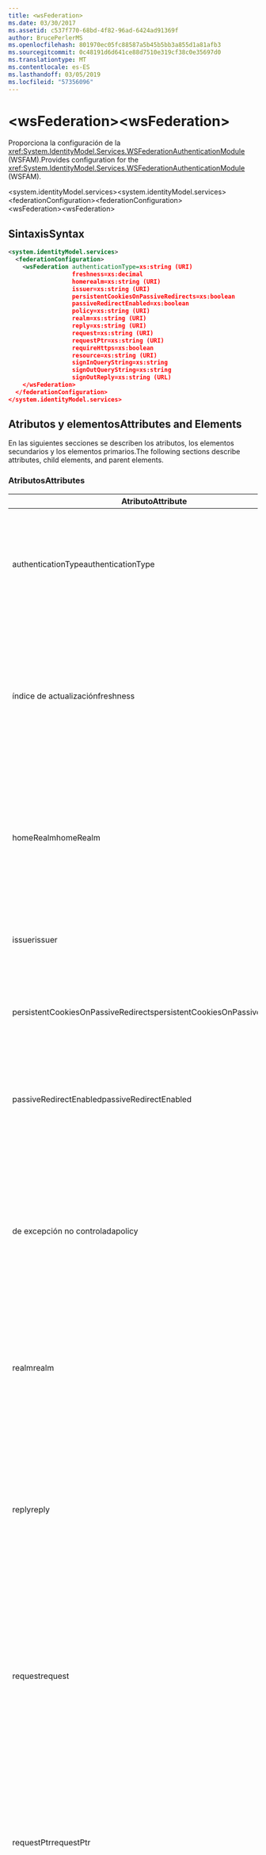 ```yaml
---
title: <wsFederation>
ms.date: 03/30/2017
ms.assetid: c537f770-68bd-4f82-96ad-6424ad91369f
author: BrucePerlerMS
ms.openlocfilehash: 801970ec05fc88587a5b45b5bb3a855d1a81afb3
ms.sourcegitcommit: 0c48191d6d641ce88d7510e319cf38c0e35697d0
ms.translationtype: MT
ms.contentlocale: es-ES
ms.lasthandoff: 03/05/2019
ms.locfileid: "57356096"
---
```

# <a name="wsfederation"></a><span data-ttu-id="20497-101">\<wsFederation></span><span class="sxs-lookup"><span data-stu-id="20497-101">\<wsFederation></span></span>
<span data-ttu-id="20497-102">Proporciona la configuración de la <xref:System.IdentityModel.Services.WSFederationAuthenticationModule> (WSFAM).</span><span class="sxs-lookup"><span data-stu-id="20497-102">Provides configuration for the <xref:System.IdentityModel.Services.WSFederationAuthenticationModule> (WSFAM).</span></span>  
  
<span data-ttu-id="20497-103">\<system.identityModel.services></span><span class="sxs-lookup"><span data-stu-id="20497-103">\<system.identityModel.services></span></span>  
<span data-ttu-id="20497-104">\<federationConfiguration></span><span class="sxs-lookup"><span data-stu-id="20497-104">\<federationConfiguration></span></span>  
<span data-ttu-id="20497-105">\<wsFederation></span><span class="sxs-lookup"><span data-stu-id="20497-105">\<wsFederation></span></span>  
  
## <a name="syntax"></a><span data-ttu-id="20497-106">Sintaxis</span><span class="sxs-lookup"><span data-stu-id="20497-106">Syntax</span></span>  
  
```xml
<system.identityModel.services>  
  <federationConfiguration>  
    <wsFederation authenticationType=xs:string (URI)  
                  freshness=xs:decimal  
                  homerealm=xs:string (URI)  
                  issuer=xs:string (URI)  
                  persistentCookiesOnPassiveRedirects=xs:boolean  
                  passiveRedirectEnabled=xs:boolean  
                  policy=xs:string (URI)  
                  realm=xs:string (URI)  
                  reply=xs:string (URI)  
                  request=xs:string (URI)  
                  requestPtr=xs:string (URI)  
                  requireHttps=xs:boolean  
                  resource=xs:string (URI)  
                  signInQueryString=xs:string  
                  signOutQueryString=xs:string  
                  signOutReply=xs:string (URL)  
    </wsFederation>  
  </federationConfiguration>  
</system.identityModel.services>  
```  
  
## <a name="attributes-and-elements"></a><span data-ttu-id="20497-107">Atributos y elementos</span><span class="sxs-lookup"><span data-stu-id="20497-107">Attributes and Elements</span></span>  
 <span data-ttu-id="20497-108">En las siguientes secciones se describen los atributos, los elementos secundarios y los elementos primarios.</span><span class="sxs-lookup"><span data-stu-id="20497-108">The following sections describe attributes, child elements, and parent elements.</span></span>  
  
### <a name="attributes"></a><span data-ttu-id="20497-109">Atributos</span><span class="sxs-lookup"><span data-stu-id="20497-109">Attributes</span></span>  
  
|<span data-ttu-id="20497-110">Atributo</span><span class="sxs-lookup"><span data-stu-id="20497-110">Attribute</span></span>|<span data-ttu-id="20497-111">Descripción</span><span class="sxs-lookup"><span data-stu-id="20497-111">Description</span></span>|  
|---------------|-----------------|  
|<span data-ttu-id="20497-112">authenticationType</span><span class="sxs-lookup"><span data-stu-id="20497-112">authenticationType</span></span>|<span data-ttu-id="20497-113">Un URI que especifica el tipo de autenticación.</span><span class="sxs-lookup"><span data-stu-id="20497-113">A URI that specifies the authentication type.</span></span> <span data-ttu-id="20497-114">Establece el parámetro wauth de solicitud de inicio de sesión de WS-Federation.</span><span class="sxs-lookup"><span data-stu-id="20497-114">Sets the WS-Federation sign-in request wauth parameter.</span></span> <span data-ttu-id="20497-115">Opcional.</span><span class="sxs-lookup"><span data-stu-id="20497-115">Optional.</span></span> <span data-ttu-id="20497-116">El valor predeterminado es una cadena vacía, que especifica que el parámetro wauth no está incluido en la solicitud.</span><span class="sxs-lookup"><span data-stu-id="20497-116">The default is an empty string, which specifies that the wauth parameter is not included in the request.</span></span>|  
|<span data-ttu-id="20497-117">índice de actualización</span><span class="sxs-lookup"><span data-stu-id="20497-117">freshness</span></span>|<span data-ttu-id="20497-118">La antigüedad máxima deseada de las solicitudes de autenticación, en minutos.</span><span class="sxs-lookup"><span data-stu-id="20497-118">The desired maximum age of authentication requests, in minutes.</span></span> <span data-ttu-id="20497-119">Establece el parámetro wfresh de solicitud de inicio de sesión de WS-Federation.</span><span class="sxs-lookup"><span data-stu-id="20497-119">Sets the WS-Federation sign-in request wfresh parameter.</span></span> <span data-ttu-id="20497-120">Opcional.</span><span class="sxs-lookup"><span data-stu-id="20497-120">Optional.</span></span> <span data-ttu-id="20497-121">El valor predeterminado es cero.</span><span class="sxs-lookup"><span data-stu-id="20497-121">The default is zero.</span></span> <span data-ttu-id="20497-122">Opcional.</span><span class="sxs-lookup"><span data-stu-id="20497-122">Optional.</span></span> <span data-ttu-id="20497-123">**Advertencia:**  En la próxima versión de .NET Framework 4.5, el `freshness` será el atributo de tipo `xs:string` y su valor predeterminado será `null`.</span><span class="sxs-lookup"><span data-stu-id="20497-123">**Warning:**  In the next release of .NET Framework 4.5, the `freshness` attribute will be of type `xs:string` and its default value will be `null`.</span></span>|  
|<span data-ttu-id="20497-124">homeRealm</span><span class="sxs-lookup"><span data-stu-id="20497-124">homeRealm</span></span>|<span data-ttu-id="20497-125">El dominio de inicio del proveedor de identidades (IP) que se usará para la autenticación.</span><span class="sxs-lookup"><span data-stu-id="20497-125">The home realm of the identity provider (IP) to use for authentication.</span></span> <span data-ttu-id="20497-126">Establece el parámetro whr de solicitud de inicio de sesión de WS-Federation.</span><span class="sxs-lookup"><span data-stu-id="20497-126">Sets the WS-Federation sign-in request whr parameter.</span></span> <span data-ttu-id="20497-127">Opcional.</span><span class="sxs-lookup"><span data-stu-id="20497-127">Optional.</span></span> <span data-ttu-id="20497-128">El valor predeterminado es una cadena vacía, que especifica que el parámetro whr no está incluido en la solicitud.</span><span class="sxs-lookup"><span data-stu-id="20497-128">The default is an empty string, which specifies that the whr parameter is not included in the request.</span></span>|  
|<span data-ttu-id="20497-129">issuer</span><span class="sxs-lookup"><span data-stu-id="20497-129">issuer</span></span>|<span data-ttu-id="20497-130">El URI del emisor del token previsto.</span><span class="sxs-lookup"><span data-stu-id="20497-130">The URI of the intended token issuer.</span></span> <span data-ttu-id="20497-131">Establece las solicitudes de inicio de sesión de dirección URL de WS-Federation base y las solicitudes de cierre de sesión necesarias.</span><span class="sxs-lookup"><span data-stu-id="20497-131">Sets the base URL of WS-Federation sign-in requests and sign-out requests Required.</span></span>|  
|<span data-ttu-id="20497-132">persistentCookiesOnPassiveRedirects</span><span class="sxs-lookup"><span data-stu-id="20497-132">persistentCookiesOnPassiveRedirects</span></span>|<span data-ttu-id="20497-133">Especifica si se emiten cookies persistentes en la autenticación.</span><span class="sxs-lookup"><span data-stu-id="20497-133">Specifies whether persistent cookies are issued on authentication.</span></span> <span data-ttu-id="20497-134">Opcional.</span><span class="sxs-lookup"><span data-stu-id="20497-134">Optional.</span></span> <span data-ttu-id="20497-135">El valor predeterminado es "false", no se emiten cookies.</span><span class="sxs-lookup"><span data-stu-id="20497-135">The default is "false", cookies are not issued.</span></span>|  
|<span data-ttu-id="20497-136">passiveRedirectEnabled</span><span class="sxs-lookup"><span data-stu-id="20497-136">passiveRedirectEnabled</span></span>|<span data-ttu-id="20497-137">Especifica si está habilitado el WSFAM redirigir automáticamente las solicitudes no autorizadas a un STS.</span><span class="sxs-lookup"><span data-stu-id="20497-137">Specifies whether the WSFAM is enabled to automatically redirect unauthorized requests to an STS.</span></span> <span data-ttu-id="20497-138">Opcional.</span><span class="sxs-lookup"><span data-stu-id="20497-138">Optional.</span></span> <span data-ttu-id="20497-139">El valor predeterminado es "true", las solicitudes no autorizadas se redirigen automáticamente.</span><span class="sxs-lookup"><span data-stu-id="20497-139">The default is "true", unauthorized requests are automatically redirected.</span></span>|  
|<span data-ttu-id="20497-140">de excepción no controlada</span><span class="sxs-lookup"><span data-stu-id="20497-140">policy</span></span>|<span data-ttu-id="20497-141">Una dirección URL que especifica la ubicación de la directiva correspondiente para usar en las solicitudes de inicio de sesión.</span><span class="sxs-lookup"><span data-stu-id="20497-141">A URL that specifies the location of the relevant policy to use on sign-in requests.</span></span> <span data-ttu-id="20497-142">El valor predeterminado es una cadena vacía.</span><span class="sxs-lookup"><span data-stu-id="20497-142">The default is an empty string.</span></span> <span data-ttu-id="20497-143">Establece el parámetro wp de solicitud de inicio de sesión de WS-Federation.</span><span class="sxs-lookup"><span data-stu-id="20497-143">Sets the WS-Federation sign-in request wp parameter.</span></span> <span data-ttu-id="20497-144">Opcional.</span><span class="sxs-lookup"><span data-stu-id="20497-144">Optional.</span></span> <span data-ttu-id="20497-145">El valor predeterminado es una cadena vacía, que especifica que el parámetro wp no está incluido en la solicitud.</span><span class="sxs-lookup"><span data-stu-id="20497-145">The default is an empty string, which specifies that the wp parameter is not included in the request.</span></span>|  
|<span data-ttu-id="20497-146">realm</span><span class="sxs-lookup"><span data-stu-id="20497-146">realm</span></span>|<span data-ttu-id="20497-147">El URI del dominio Kerberos solicitante.</span><span class="sxs-lookup"><span data-stu-id="20497-147">The URI of the requesting realm.</span></span> <span data-ttu-id="20497-148">(Un URI que identifica el usuario de confianza (RP) para el servicio de token de seguridad (STS).) Establece el parámetro de solicitud de solicitud wtrealm inicio de sesión de WS-Federation.</span><span class="sxs-lookup"><span data-stu-id="20497-148">(A URI that identifies the relying party (RP) to the security token service (STS).) Sets the request wtrealm WS-Federation sign-in request parameter.</span></span> <span data-ttu-id="20497-149">Obligatorio.</span><span class="sxs-lookup"><span data-stu-id="20497-149">Required.</span></span>|  
|<span data-ttu-id="20497-150">reply</span><span class="sxs-lookup"><span data-stu-id="20497-150">reply</span></span>|<span data-ttu-id="20497-151">Una dirección URL que identifica la dirección a la que la aplicación de confianza (RP) de usuario de confianza le gustaría recibir las respuestas desde el servicio de Token de seguridad (STS).</span><span class="sxs-lookup"><span data-stu-id="20497-151">A URL that identifies the address at which the relying party (RP) application would like to receive replies from the Security Token Service (STS).</span></span> <span data-ttu-id="20497-152">Establece el parámetro wreply de solicitud de inicio de sesión de WS-Federation.</span><span class="sxs-lookup"><span data-stu-id="20497-152">Sets the WS-Federation sign-in request wreply parameter.</span></span> <span data-ttu-id="20497-153">Opcional.</span><span class="sxs-lookup"><span data-stu-id="20497-153">Optional.</span></span> <span data-ttu-id="20497-154">El valor predeterminado es una cadena vacía, que especifica que el parámetro wreply no está incluido en la solicitud.</span><span class="sxs-lookup"><span data-stu-id="20497-154">The default is an empty string, which specifies that the wreply parameter is not included in the request.</span></span>|  
|<span data-ttu-id="20497-155">request</span><span class="sxs-lookup"><span data-stu-id="20497-155">request</span></span>|<span data-ttu-id="20497-156">La solicitud de emisión de tokens.</span><span class="sxs-lookup"><span data-stu-id="20497-156">The token issuance request.</span></span> <span data-ttu-id="20497-157">Establece el parámetro wreq de solicitud de inicio de sesión de WS-Federation.</span><span class="sxs-lookup"><span data-stu-id="20497-157">Sets the WS-Federation sign-in request wreq parameter.</span></span> <span data-ttu-id="20497-158">Opcional.</span><span class="sxs-lookup"><span data-stu-id="20497-158">Optional.</span></span> <span data-ttu-id="20497-159">El valor predeterminado es una cadena vacía, que especifica que el parámetro wreq no está incluido en la solicitud.</span><span class="sxs-lookup"><span data-stu-id="20497-159">The default is an empty string, which specifies that the wreq parameter is not included in the request.</span></span> <span data-ttu-id="20497-160">No incluya el wreq o el parámetro wreqptr en la solicitud implica que el STS conoce qué tipo de token que se va a emitir.</span><span class="sxs-lookup"><span data-stu-id="20497-160">Not including the wreq or the wreqptr parameter in the request implies that the STS knows what kind of token to issue.</span></span>|  
|<span data-ttu-id="20497-161">requestPtr</span><span class="sxs-lookup"><span data-stu-id="20497-161">requestPtr</span></span>|<span data-ttu-id="20497-162">Una dirección URL que especifica la ubicación de la solicitud de emisión de tokens.</span><span class="sxs-lookup"><span data-stu-id="20497-162">A URL that specifies the location of the token issuance request.</span></span> <span data-ttu-id="20497-163">Establece el parámetro wreqptr de solicitud.</span><span class="sxs-lookup"><span data-stu-id="20497-163">Sets the request wreqptr parameter.</span></span> <span data-ttu-id="20497-164">Opcional.</span><span class="sxs-lookup"><span data-stu-id="20497-164">Optional.</span></span> <span data-ttu-id="20497-165">El valor predeterminado es una cadena vacía, que especifica que el parámetro wreqptr no está incluido en la solicitud.</span><span class="sxs-lookup"><span data-stu-id="20497-165">The default is an empty string, which specifies that the wreqptr parameter is not included in the request.</span></span> <span data-ttu-id="20497-166">No incluya el wreq o el parámetro wreqptr en la solicitud implica que el STS conoce qué tipo de token que se va a emitir.</span><span class="sxs-lookup"><span data-stu-id="20497-166">Not including the wreq or the wreqptr parameter in the request implies that the STS knows what kind of token to issue.</span></span>|  
|<span data-ttu-id="20497-167">requireHttps</span><span class="sxs-lookup"><span data-stu-id="20497-167">requireHttps</span></span>|<span data-ttu-id="20497-168">Especifica si la comunicación con el servicio de token de seguridad (STS) debe utilizar el protocolo HTTPS.</span><span class="sxs-lookup"><span data-stu-id="20497-168">Specifies whether communication with the security token service (STS) must use HTTPS protocol.</span></span> <span data-ttu-id="20497-169">Opcional.</span><span class="sxs-lookup"><span data-stu-id="20497-169">Optional.</span></span> <span data-ttu-id="20497-170">El valor predeterminado es "true", se debe usar HTTPS.</span><span class="sxs-lookup"><span data-stu-id="20497-170">The default is "true", HTTPS must be used.</span></span>|  
|<span data-ttu-id="20497-171">recurso</span><span class="sxs-lookup"><span data-stu-id="20497-171">resource</span></span>|<span data-ttu-id="20497-172">Un URI que identifica el recurso que se obtiene acceso, el usuario de confianza (RP), a la que el servicio de token de seguridad (STS).</span><span class="sxs-lookup"><span data-stu-id="20497-172">A URI that identifies the resource being accessed, the relying party (RP), to the to the security token service (STS).</span></span> <span data-ttu-id="20497-173">Opcional.</span><span class="sxs-lookup"><span data-stu-id="20497-173">Optional.</span></span> <span data-ttu-id="20497-174">Establece el parámetro wres de solicitud de inicio de sesión de WS-Federation.</span><span class="sxs-lookup"><span data-stu-id="20497-174">Sets the WS-Federation sign-in request wres parameter.</span></span> <span data-ttu-id="20497-175">Opcional.</span><span class="sxs-lookup"><span data-stu-id="20497-175">Optional.</span></span> <span data-ttu-id="20497-176">El valor predeterminado es una cadena vacía, que especifica que el parámetro wres no está incluido en la solicitud.</span><span class="sxs-lookup"><span data-stu-id="20497-176">The default is an empty string, which specifies that the wres parameter is not included in the request.</span></span> <span data-ttu-id="20497-177">**Nota:** wres es un parámetro heredado.</span><span class="sxs-lookup"><span data-stu-id="20497-177">**Note:**  wres is a legacy parameter.</span></span> <span data-ttu-id="20497-178">Especifique el `realm` atributo que se usará en su lugar el parámetro wtrealm.</span><span class="sxs-lookup"><span data-stu-id="20497-178">Specify the `realm` attribute to use the wtrealm parameter instead.</span></span>|  
|<span data-ttu-id="20497-179">signInQueryString</span><span class="sxs-lookup"><span data-stu-id="20497-179">signInQueryString</span></span>|<span data-ttu-id="20497-180">Proporciona un punto de extensibilidad para especificar parámetros de consulta de aplicación definida en la dirección URL de solicitud de inicio de sesión de WS-Federation.</span><span class="sxs-lookup"><span data-stu-id="20497-180">Provides an extensibility point to specify application defined query parameters in the WS-Federation sign-in request URL.</span></span> <span data-ttu-id="20497-181">Opcional.</span><span class="sxs-lookup"><span data-stu-id="20497-181">Optional.</span></span> <span data-ttu-id="20497-182">El valor predeterminado es una cadena vacía, que especifica que no se debe incluir ningún parámetro adicional en la solicitud.</span><span class="sxs-lookup"><span data-stu-id="20497-182">The default is an empty string, which specifies that no additional parameters should be included in the request.</span></span> <span data-ttu-id="20497-183">Los parámetros se especifican como un fragmento de cadena de consulta con el formato siguiente: `"param1=value1&param2=value2&param3=value3"` y así sucesivamente.</span><span class="sxs-lookup"><span data-stu-id="20497-183">The parameters are specified as a query string fragment using the following form: `"param1=value1&param2=value2&param3=value3"` and so on.</span></span> <span data-ttu-id="20497-184">**Nota:**  En un archivo de configuración de la "&" se debe especificar el carácter de la cadena de consulta con su referencia de entidad, `&`.</span><span class="sxs-lookup"><span data-stu-id="20497-184">**Note:**  In a configuration file the ‘&" character in the query string must be specified using its entity reference, `&`.</span></span>|  
|<span data-ttu-id="20497-185">signOutQueryString</span><span class="sxs-lookup"><span data-stu-id="20497-185">signOutQueryString</span></span>|<span data-ttu-id="20497-186">Proporciona un punto de extensibilidad para especificar parámetros de consulta de aplicación definida en la dirección URL de solicitud de inicio de sesión de WS-Federation.</span><span class="sxs-lookup"><span data-stu-id="20497-186">Provides an extensibility point to specify application defined query parameters in the WS-Federation sign-in request URL.</span></span> <span data-ttu-id="20497-187">Opcional.</span><span class="sxs-lookup"><span data-stu-id="20497-187">Optional.</span></span> <span data-ttu-id="20497-188">El valor predeterminado es una cadena vacía, que especifica que no se debe incluir ningún parámetro adicional en la solicitud.</span><span class="sxs-lookup"><span data-stu-id="20497-188">The default is an empty string, which specifies that no additional parameters should be included in the request.</span></span> <span data-ttu-id="20497-189">Los parámetros se especifican como un fragmento de cadena de consulta con el formato siguiente: `"param1=value1&param2=value2&param3=value3"` y así sucesivamente.</span><span class="sxs-lookup"><span data-stu-id="20497-189">The parameters are specified as a query string fragment using the following form: `"param1=value1&param2=value2&param3=value3"` and so on.</span></span> <span data-ttu-id="20497-190">**Nota:**  En un archivo de configuración de la "&" se debe especificar el carácter de la cadena de consulta con su referencia de entidad, `&`.</span><span class="sxs-lookup"><span data-stu-id="20497-190">**Note:**  In a configuration file the ‘&" character in the query string must be specified using its entity reference, `&`.</span></span>|  
|<span data-ttu-id="20497-191">signOutReply</span><span class="sxs-lookup"><span data-stu-id="20497-191">signOutReply</span></span>|<span data-ttu-id="20497-192">Especifica la dirección URL a la que el cliente debe redirigir al servicio de token de seguridad (STS) durante el cierre de sesión a través del protocolo WS-Federation pasivo.</span><span class="sxs-lookup"><span data-stu-id="20497-192">Specifies the URL to which the client should be redirected by the security token service (STS) during passive sign-out through the WS-Federation protocol.</span></span> <span data-ttu-id="20497-193">Establece el parámetro wreply en una solicitud de cierre de sesión de WS-Federation.</span><span class="sxs-lookup"><span data-stu-id="20497-193">Sets the wreply parameter on a WS-Federation sign-out request.</span></span> <span data-ttu-id="20497-194">Opcional.</span><span class="sxs-lookup"><span data-stu-id="20497-194">Optional.</span></span> <span data-ttu-id="20497-195">El valor predeterminado es una cadena vacía, que especifica que no se debe incluir ningún parámetro adicional en la solicitud.</span><span class="sxs-lookup"><span data-stu-id="20497-195">The default is an empty string, which specifies that no additional parameters should be included in the request.</span></span>|  
  
### <a name="child-elements"></a><span data-ttu-id="20497-196">Elementos secundarios</span><span class="sxs-lookup"><span data-stu-id="20497-196">Child Elements</span></span>  
 <span data-ttu-id="20497-197">Ninguna</span><span class="sxs-lookup"><span data-stu-id="20497-197">None</span></span>  
  
### <a name="parent-elements"></a><span data-ttu-id="20497-198">Elementos primarios</span><span class="sxs-lookup"><span data-stu-id="20497-198">Parent Elements</span></span>  
  
|<span data-ttu-id="20497-199">Elemento</span><span class="sxs-lookup"><span data-stu-id="20497-199">Element</span></span>|<span data-ttu-id="20497-200">Descripción</span><span class="sxs-lookup"><span data-stu-id="20497-200">Description</span></span>|  
|-------------|-----------------|  
|[<span data-ttu-id="20497-201">\<federationConfiguration></span><span class="sxs-lookup"><span data-stu-id="20497-201">\<federationConfiguration></span></span>](../../../../../docs/framework/configure-apps/file-schema/windows-identity-foundation/federationconfiguration.md)|<span data-ttu-id="20497-202">Contiene la configuración que establece el <xref:System.IdentityModel.Services.WSFederationAuthenticationModule> (WSFAM) y la <xref:System.IdentityModel.Services.SessionAuthenticationModule> (SAM).</span><span class="sxs-lookup"><span data-stu-id="20497-202">Contains the settings that configure the <xref:System.IdentityModel.Services.WSFederationAuthenticationModule> (WSFAM) and the <xref:System.IdentityModel.Services.SessionAuthenticationModule> (SAM).</span></span>|  
  
## <a name="remarks"></a><span data-ttu-id="20497-203">Comentarios</span><span class="sxs-lookup"><span data-stu-id="20497-203">Remarks</span></span>  
 <span data-ttu-id="20497-204">Puede usar el `<wsFederation>` para configurar la configuración de parámetros de WS-Federation de forma predeterminada y el comportamiento predeterminado para el WSFAM.</span><span class="sxs-lookup"><span data-stu-id="20497-204">You can use the `<wsFederation>` element to configure default WS-Federation parameter settings and default behavior for the WSFAM.</span></span> <span data-ttu-id="20497-205">Configuración de parámetros de WS-Federation definido en el `<wsFederation>` elemento establecido las propiedades equivalentes que exponen el <xref:System.IdentityModel.Services.WSFederationAuthenticationModule> clase.</span><span class="sxs-lookup"><span data-stu-id="20497-205">WS-Federation parameter settings defined under the `<wsFederation>` element set equivalent properties exposed by the <xref:System.IdentityModel.Services.WSFederationAuthenticationModule> class.</span></span> <span data-ttu-id="20497-206">Estas propiedades son iguales para cada solicitud emitida por el WSFAM.</span><span class="sxs-lookup"><span data-stu-id="20497-206">These properties remain the same for every request issued by the WSFAM.</span></span> <span data-ttu-id="20497-207">Puede cambiar los parámetros de WS-Federation dinámicamente durante la solicitud de procesamiento mediante la adición de controladores de eventos para los eventos expuestos por WSFAM; Por ejemplo, el <xref:System.IdentityModel.Services.WSFederationAuthenticationModule.RedirectingToIdentityProvider> eventos.</span><span class="sxs-lookup"><span data-stu-id="20497-207">You can change the WS-Federation parameters dynamically during request processing by adding event handlers for the events exposed by WSFAM; for example, the <xref:System.IdentityModel.Services.WSFederationAuthenticationModule.RedirectingToIdentityProvider> event.</span></span> <span data-ttu-id="20497-208">Para obtener más información, consulte la documentación para el <xref:System.IdentityModel.Services.WSFederationAuthenticationModule> clase.</span><span class="sxs-lookup"><span data-stu-id="20497-208">For more information, see the documentation for the <xref:System.IdentityModel.Services.WSFederationAuthenticationModule> class.</span></span>  
  
 <span data-ttu-id="20497-209">El `<wsFederation>` elemento representado por la <xref:System.IdentityModel.Services.Configuration.WSFederationElement> clase.</span><span class="sxs-lookup"><span data-stu-id="20497-209">The `<wsFederation>` element is represented by the <xref:System.IdentityModel.Services.Configuration.WSFederationElement> class.</span></span> <span data-ttu-id="20497-210">El propio objeto de configuración se representa mediante el <xref:System.IdentityModel.Services.Configuration.WsFederationConfiguration> clase.</span><span class="sxs-lookup"><span data-stu-id="20497-210">The configuration object itself is represented by the <xref:System.IdentityModel.Services.Configuration.WsFederationConfiguration> class.</span></span> <span data-ttu-id="20497-211">Una sola <xref:System.IdentityModel.Services.Configuration.WsFederationConfiguration> instancia se establece en el <xref:System.IdentityModel.Services.Configuration.FederationConfiguration> objeto que se tiene acceso a través de la <xref:System.IdentityModel.Services.FederatedAuthentication.FederationConfiguration%2A?displayProperty=nameWithType> propiedad y proporciona la configuración para el WSFAM.</span><span class="sxs-lookup"><span data-stu-id="20497-211">A single <xref:System.IdentityModel.Services.Configuration.WsFederationConfiguration> instance is set on the <xref:System.IdentityModel.Services.Configuration.FederationConfiguration> object that is accessed through the <xref:System.IdentityModel.Services.FederatedAuthentication.FederationConfiguration%2A?displayProperty=nameWithType> property and provides configuration for the WSFAM.</span></span>  
  
## <a name="example"></a><span data-ttu-id="20497-212">Ejemplo</span><span class="sxs-lookup"><span data-stu-id="20497-212">Example</span></span>  
 <span data-ttu-id="20497-213">El siguiente XML muestra un `<wsFederation>` elemento que especifica valores para el WSFAM.</span><span class="sxs-lookup"><span data-stu-id="20497-213">The following XML shows a `<wsFederation>` element that specifies settings for the WSFAM.</span></span>  
  
> [!WARNING]
>  <span data-ttu-id="20497-214">En este ejemplo, el WSFAM no es necesario para que use HTTPS.</span><span class="sxs-lookup"><span data-stu-id="20497-214">In this example, the WSFAM is not required to use HTTPS.</span></span> <span data-ttu-id="20497-215">Esto es porque el `requireHttps` atributo el `<wsFederation>` se establece el elemento `false`.</span><span class="sxs-lookup"><span data-stu-id="20497-215">This is because the `requireHttps` attribute on the `<wsFederation>` element is set `false`.</span></span> <span data-ttu-id="20497-216">Esta configuración no se recomienda para la mayoría de los entornos de producción, tal como puede presentar un riesgo de seguridad.</span><span class="sxs-lookup"><span data-stu-id="20497-216">This setting is not recommended for most production environments as it may present a security risk.</span></span>  
  
```xml
<wsFederation passiveRedirectEnabled="true"   
              issuer="http://localhost:15839/wsFederationSTS/Issue"   
              realm="http://localhost:50969/"   
              reply="http://localhost:50969/"   
              requireHttps="false"   
              signOutReply="http://localhost:50969/SignedOutPage.html"   
              signOutQueryString="Param1=value2&Param2=value2"   
              persistentCookiesOnPassiveRedirects="true" />
```  
  
## <a name="see-also"></a><span data-ttu-id="20497-217">Vea también</span><span class="sxs-lookup"><span data-stu-id="20497-217">See also</span></span>
- <xref:System.IdentityModel.Services.WSFederationAuthenticationModule>
- <xref:System.IdentityModel.Services.FederatedAuthentication.FederationConfiguration%2A?displayProperty=nameWithType>

